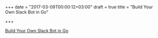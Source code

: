 +++
date = "2017-03-09T00:00:12+03:00"
draft = true
title = "Build Your Own Slack Bot in Go"

+++

<p><a href="https://www.opsdash.com/blog/slack-bot-in-golang.html">Build Your Own Slack Bot in Go</a></p>
